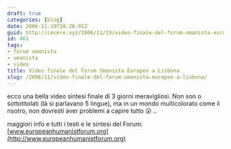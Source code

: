```yaml
---
draft: true
categories: [blog]
date: 2006-11-19T18:20:01Z
guid: http://cecere.xyz/2006/11/19/video-finale-del-forum-umanista-europeo-a-lisbona/
id: 461
tags:
- forum umanista
- umanista
- video
title: Video finale del Forum Umanista Europeo a Lisbona
slug: /2006/11/video-finale-del-forum-umanista-europeo-a-lisbona/
---
```


ecco una bella video sintesi finale di 3 giorni meravigliosi. Non son o sottotitolati (là si parlavano 5 lingue), ma in un mondo multicolorato come il nsotro, non dovresti aver problemi a capire tutto 😮 ..

maggiori info e tutti i testi e le sintesi del Forum: [www.europeanhumanistforum.org](http://www.europeanhumanistforum.org)